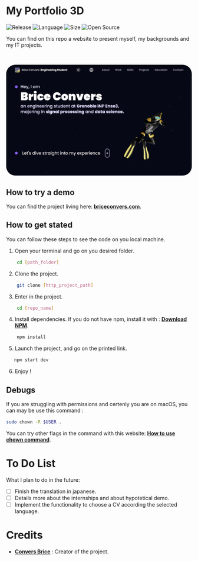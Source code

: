 # **My Portfolio 3D**

![Release](https://img.shields.io/badge/Release-2.0-blueviolet)
![Language](https://img.shields.io/badge/Language-JavaScript-ffcc14)
![Size](https://img.shields.io/badge/Size-135Mo-f12222)
![Open Source](https://badges.frapsoft.com/os/v2/open-source.svg?v=103)

You can find on this repo a website to present myself, my backgrounds and my IT projects.

<br/>

<p align="center">
	<img style="border-radius: 25px" src="./src/assets/Portfolio3D.png" width="700">
</p>

## How to try a demo

You can find the project living here: **[briceconvers.com](https://www.briceconvers.com/)**.

## How to get stated

You can follow these steps to see the code on you local machine.

1. Open your terminal and go on you desired folder.
```bash
    cd [path_folder]
```

2. Clone the project.
```bash
    git clone [http_project_path]
```

3. Enter in the project.
```bash
    cd [repo_name]
```


4. Install dependencies. If you do not have npm, install it with : **[Download NPM](https://docs.npmjs.com/downloading-and-installing-node-js-and-npm)**.

```bash
    npm install
```

5. Launch the project, and go on the printed link.

```bash
   npm start dev
```

6. Enjoy !

## Debugs

If you are struggling with permissions and certenly you are on macOS, you can may be use this command :

```bash
sudo chown -R $USER .
```
You can try other flags in the command with this website: **[How to use chown command](https://www.computerhope.com/unix/uchown.htm)**.

# To Do List
What I plan to do in the future:

- [ ] Finish the translation in japanese.
- [ ] Details more about the internships and about hypotetical demo.
- [ ] Implement the functionality to choose a CV according the selected language.

# Credits

* [**Convers Brice**](https://github.com/) : Creator of the project.

